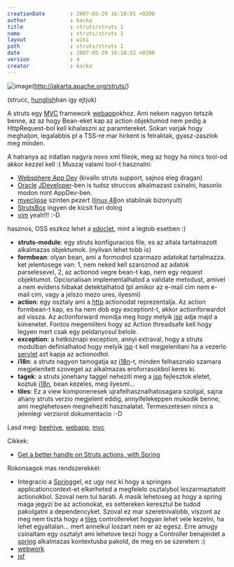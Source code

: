 ```yaml
---
creationDate        : 2007-05-29 16:10:01 +0200 
author              : kocka 
title               : struts/struts 1 
name                : struts/struts 1 
layout              : wiki 
path                : struts/struts 1 
date                : 2007-05-29 16:18:52 +0200 
version             : 4 
creator             : kocka 
---
```

![image](http://struts.apache.org/images/struts.gif)(http://jakarta.apache.org/struts/)

(strucc, [hunglish](../hunglish.html)ban igy ejtjuk)

A struts egy [MVC](../MVC.html) framework [webapp](../webapp.html)okhoz. Ami nekem nagyon tetszik benne, az az hogy Bean-eket kap az action objektumod nem pedig a HttpRequest-bol kell kihalaszni az paramtereket. Sokan varjak hogy meghaljon, legalabbis pl a TSS-re mar hirkent is felraktak, gyasz-zaszlok meg minden.

A hatranya az irdatlan nagyra novo xml fileok, meg az hogy ha nincs tool-od akkor kezzel kell :( Muszaj valami tool-t hasznalni:

*   [Websphere App Dev](../Websphere%20App%20Dev.html) (kivallo struts support, sajnos eleg dragan)
*   [Oracle](../Oracle.html) [JDeveloper](../JDeveloper.html)-ben is tudsz struccos alkalmazast csinalni, hasonlo modon mint AppDev-ben.
*   [myeclipse](../myeclipse.html) szinten pezert ([linux 48](../Linux%2048.html)on stabilnak bizonyult)
*   [StrutsBox](../StrutsBox.html) ingyen de kicsit furi dolog
*   [vim](../VIM.html) yeah!!! :-D


hasznos, OSS eszkoz lehet a [xdoclet](../XDoclet.html), mint a legtob esetben :)

*   __struts-module__: egy struts konfiguracios file, es az altala tartalmazott alkalmazas objektumok. (nyilvan lehet tobb is)
*   __formbean__: olyan bean, ami a formodrol szarmazo adatokat tartalmazza. ket jelentosege van: 1, nem neked kell szaroznod az adatok parselesevel, 2, az actionod vegre bean-t kap, nem egy request objektumot. Opcionalisan implementalhatod a validate metodust, amivel a nem evidens hibakat detektalhatod (pl amikor az e-mail cim nem e-mail cim, vagy a jelszo mezo ures, ilyesmi)
*   __action__: egy osztaly ami a [http](../HTTP.html) actionodat reprezentalja. Az action formbean-t kap, es ha nem dob egy exceptiont-t, akkor actionforwardot ad vissza. Az actionforward mondja meg hogy melyik [jsp](../JSP.html) adja majd a kimenetet. Fontos megemliteni hogy az Action threadsafe kell hogy legyen mert csak egy peldanyosul belole.
*   __exception__: a hetkoznapi exception, annyi extraval, hogy a struts modulban definialhatod hogy melyik [jsp](../JSP.html)-t kell megjelenitani ha a vezerlo [servlet](../servlet.html) azt kapja az actionodtol.
*   __i18n__: a struts nagyon tamogatja az [i18n](../i18n.html)-t, minden felhasznalo szamara megjelenitett szoveget az alkalmazas eroforrasokbol keres ki.
*   __tagek__: a struts jonehany taggel neheziti meg a [jsp](../JSP.html) fejlesztok eletet, koztuk [i18n](../i18n.html), bean kezeles, meg ilyesmi...
*   __tiles__: Ez a view komponenesek ujrafelhasznalhatosagara szolgal, sajna ahany struts verzio megjelent eddig, annyifelekeppen mukodik benne, ami meglehetosen megneheziti hasznalatat. Termeszetesen nincs a jelenlegi verziorol dokumentacio :-D

Lasd meg:  [beehive](../beehive.html), [webapp](../webapp.html), [mvc](../MVC.html)

Cikkek: 

*   [Get a better handle on Struts actions, with Spring](http://www-128.ibm.com/developerworks/java/library/j-sr2.html)

Rokonsagok mas rendszerekkel:

*   Integracio a [Spring](../spring.html)gel, ez ugy nez ki hogy a springes applicationcontext-et elkerheted a megfelelo osztalybol leszarmaztatott actionokbol. Szoval nem tul barati. A masik lehetoseg az hogy a spring maga jegyzi be az actionokat, es settereken keresztul be tudod pakolgatni a dependencyket. Szoval ez mar szeretnivalobb, viszont az meg nem tiszta hogy a [tiles](../tiles.html) controllereket hogyan lehet vele kezelni, ha lehet egyaltalan... mert annelkul loszart nem er az egesz. Erre amugy csinaltam egy osztalyt ami lehetove teszi hogy a Controller benajeidet a [spring](../spring.html) alkalmazas kontextusba pakold, de meg en se szeretem :)
*   [webwork](../WebWork.html)
*   [jsf](../JSF.html)


